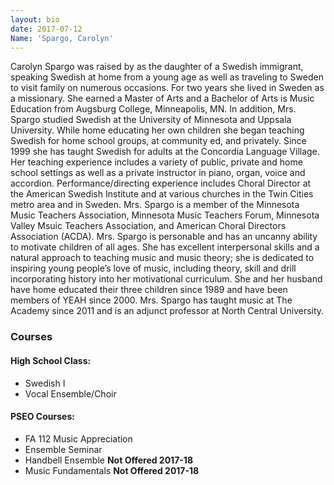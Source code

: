 ```yaml
---
layout: bio
date: 2017-07-12
Name: 'Spargo, Carolyn'
---
```


Carolyn Spargo was raised by as the daughter of a Swedish immigrant, speaking Swedish at home from a young age as well as traveling to Sweden to visit family on numerous occasions. For two years she lived in Sweden as a missionary. She earned a Master of Arts and a Bachelor of Arts is Music Education from Augsburg College, Minneapolis, MN. In addition, Mrs. Spargo studied Swedish at the University of Minnesota and Uppsala University. While home educating her own children she began teaching Swedish for home school groups, at community ed, and privately. Since 1999 she has taught Swedish for adults at the Concordia Language Village. Her teaching experience includes a variety of public, private and home school settings as well as a private instructor in piano, organ, voice and accordion.  Performance/directing experience includes Choral Director at the American Swedish Institute and at various churches in the Twin Cities metro area and in Sweden.  Mrs. Spargo is a member of the Minnesota Music Teachers Association, Minnesota Music Teachers Forum, Minnesota Valley Msuic Teachers Association, and American Choral Directors Association (ACDA).  Mrs. Spargo is personable and has an uncanny ability to motivate children of all ages.  She has excellent interpersonal skills and a natural approach to teaching music and music theory; she is dedicated to inspiring young people’s love of music, including theory, skill and drill incorporating history into her motivational curriculum. She and her husband have home educated their three children since 1989 and have been members of YEAH since 2000. Mrs. Spargo has taught music at The Academy since 2011 and is an adjunct professor at North Central University.

### Courses
#### High School Class:  
* Swedish I
* Vocal Ensemble/Choir
#### PSEO Courses:
* FA 112 Music Appreciation
* Ensemble Seminar
* Handbell Ensemble **Not Offered 2017-18**
* Music Fundamentals **Not Offered 2017-18**
